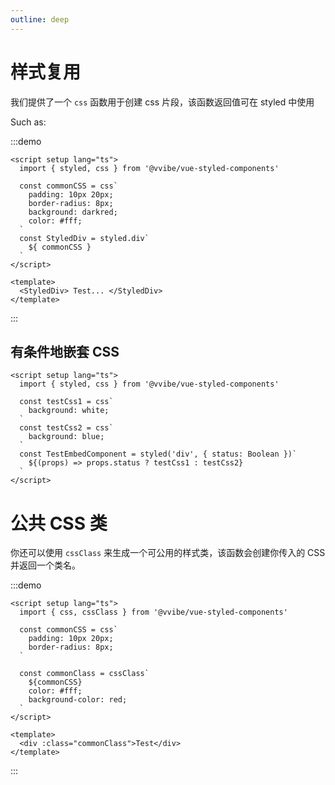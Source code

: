 ```yaml
---
outline: deep
---
```


# 样式复用

我们提供了一个 `css` 函数用于创建 css 片段，该函数返回值可在 styled 中使用

Such as:

:::demo
```vue
<script setup lang="ts">
  import { styled, css } from '@vvibe/vue-styled-components'
  
  const commonCSS = css`
    padding: 10px 20px;
    border-radius: 8px;
    background: darkred;
    color: #fff;
  `
  const StyledDiv = styled.div`
    ${ commonCSS }
  `
</script>

<template>
  <StyledDiv> Test... </StyledDiv>
</template>
```
:::

## 有条件地嵌套 CSS

```vue
<script setup lang="ts">
  import { styled, css } from '@vvibe/vue-styled-components'

  const testCss1 = css`
    background: white;
  `
  const testCss2 = css`
    background: blue;
  `
  const TestEmbedComponent = styled('div', { status: Boolean })`
    ${(props) => props.status ? testCss1 : testCss2}
  `
</script>
```

# 公共 CSS 类

你还可以使用 `cssClass` 来生成一个可公用的样式类，该函数会创建你传入的 CSS 并返回一个类名。

:::demo
```vue
<script setup lang="ts">
  import { css, cssClass } from '@vvibe/vue-styled-components'
  
  const commonCSS = css`
    padding: 10px 20px;
    border-radius: 8px;
  `

  const commonClass = cssClass`
    ${commonCSS}
    color: #fff;
    background-color: red;
  `
</script>

<template>
  <div :class="commonClass">Test</div>
</template>
```
:::
